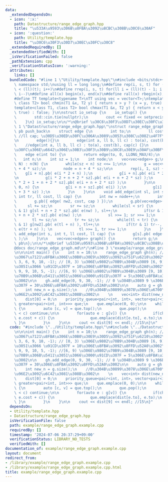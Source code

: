 ```yaml
---
data:
  _extendedDependsOn:
  - icon: ':x:'
    path: Datastructure/range_edge_graph.hpp
    title: "\u533A\u9593\u306B\u8FBA\u3092\u8CBC\u308B\u30C6\u30AF"
  - icon: ':question:'
    path: Utility/template.hpp
    title: "\u30C6\u30F3\u30D7\u30EC\u30FC\u30C8"
  _extendedRequiredBy: []
  _extendedVerifiedWith: []
  _isVerificationFailed: false
  _pathExtension: cpp
  _verificationStatusIcon: ':warning:'
  attributes:
    links: []
  bundledCode: "#line 1 \"Utility/template.hpp\"\n#include <bits/stdc++.h>\nusing\
    \ namespace std;\nusing ll = long long;\n#define rep(i, s, t) for (ll i = s; i\
    \ < (ll)(t); i++)\n#define rrep(i, s, t) for(ll i = (ll)(t) - 1; i >= (ll)(s);\
    \ i--)\n#define all(x) begin(x), end(x)\n#define rall(x) rbegin(x), rend(x)\n\n\
    #define TT template<typename T>\nTT using vec = vector<T>;\ntemplate<class T1,\
    \ class T2> bool chmin(T1 &x, T2 y) { return x > y ? (x = y, true) : false; }\n\
    template<class T1, class T2> bool chmax(T1 &x, T2 y) { return x < y ? (x = y,\
    \ true) : false; }\n\nstruct io_setup {\n    io_setup() {\n        ios::sync_with_stdio(false);\n\
    \        std::cin.tie(nullptr);\n        cout << fixed << setprecision(15);\n\
    \    }\n} io_setup;\n\n/*\n@brief \u30C6\u30F3\u30D7\u30EC\u30FC\u30C8\n*/\n#line\
    \ 1 \"Datastructure/range_edge_graph.hpp\"\nstruct range_edge_graph {\n    #define\
    \ pb push_back\n    struct edge {\n        int to;\n        ll cost;\n       \
    \ //ll cap; \u30D5\u30ED\u30FC\u306A\u3089\u3053\u308C\u3082\u4F7F\u3046\u3002\
    \n        edge(){}\n        edge(int a, ll b, ll c) : to(a), cost(b) {}\n    \
    \    //edge(int a, ll b, ll c) : to(a), cost(b), cap(c) {}\n        //\u30D5\u30ED\
    \u30FC\u306E\u6642\u306E\u30B3\u30F3\u30B9\u30C8\u30E9\u30AF\u30BF\n    };\n\n\
    \    edge e(int to) {\n        return edge(to, 0, LLONG_MAX/4);\n    }\n  \n \
    \   int n;\n    int sz = 1;\n    int node;\n    vec<vec<edge>> g;\n\n    range_edge_graph(int\
    \ N) : n(N) {\n        while(sz < n) sz <<= 1;\n\n        g = vec<vec<edge>>(n\
    \ + 4 * sz);\n        node = n + 4 * sz;\n\n        rep(i, 1, sz) {\n        \
    \    g[i + n].pb( e(i * 2 + n) );\n            g[i + n].pb( e(i * 2 + 1 + n) );\n\
    \n            g[i * 2 + n + 2 * sz].pb( e(i + n + 2 * sz) );\n            g[i\
    \ * 2 + 1 + n + 2 * sz].pb( e(i + n + 2 * sz) );\n        }\n\n        rep(i,\
    \ 0, n) {\n            g[i + n + sz].pb( e(i) );\n            g[i].pb( e(i + n\
    \ + 3 * sz) );\n        }\n    }\n\n    void add_edge(int sl, int sr, int tl,\
    \ int tr, ll cost, ll cap) {\n        int nw = node++;\n        int nw2 = node++;\n\
    \        g.pb({ edge( nw2, cost, cap ) });\n        g.pb(vec<edge>());\n\n   \
    \     sl += sz;\n        sr += sz;\n        while(sl < sr) {\n            if(sl\
    \ & 1) g[sl + n + 2 * sz].pb( e(nw) ), sl++;\n            if(sr & 1) sr--, g[sr\
    \ + n + 2 * sz].pb( e(nw) );\n            sl >>= 1; sr >>= 1;\n        }\n\n \
    \       tl += sz;\n        tr += sz;\n        while(tl < tr) {\n            if(tl\
    \ & 1) g[nw2].pb( e(tl + n) ), tl++;\n            if(tr & 1) tr--, g[nw2].pb(\
    \ e(tr + n) ); \n            tl >>= 1, tr >>= 1;\n        }\n    }\n\n    void\
    \ add_edge(int s, int t, ll cost, ll cap) {\n        g[s].pb( edge(t, cost, cap)\
    \ );\n    }\n\n    vec<vec<edge>> graph() {\n        return g;\n    }\n\n    #undef\
    \ pb\n};\n\n/*\n@brief \u533A\u9593\u306B\u8FBA\u3092\u8CBC\u308B\u30C6\u30AF\n\
    @docs doc/range_edge_graph.md\n*/\n#line 3 \"example/range_edge_graph.example.cpp\"\
    \n\n\nint main() {\n    int n = 10;\n    range_edge_graph gh(n); //n\u9802\u70B9\
    \u3067\u7121\u8FBA\u306E\u30B0\u30E9\u30D5\u3092\u751F\u6210\u3002\n\n    gh.add_edge(0,\
    \ 3, 6, 9, 10, -1); // [0, 3) \u306E\u9802\u70B9\u304B\u3089 [6, 9) \u306B\u5411\
    \u3051\u3066 \u91CD\u307F = 10\u306E\u8FBA\u3092\u8FFD\u52A0\u3002\n\n    gh.add_edge(6,\
    \ 9, 9, 10, 5, -1); //[6, 9) \u306E\u9802\u70B9\u304B\u3089 [9, 10) \u306E\u9802\
    \u70B9\u306B\u5411\u3051\u3066\u3000\u91CD\u307F = 5\u306E\u8FBA\u3092\u8FFD\u52A0\
    \u3002\n\n    gh.add_edge(0, 9, 30, -1); // 0 \u304B\u3089 9 \u306B\u3000\u91CD\
    \u307F = 30\u306E\u8FBA\u3092\u8FFD\u52A0\u3002\n\n    auto g = gh.graph();\n\
    \    int new_n = g.size();\n    //0\u304B\u30899\u3078\u306E\u6700\u77ED\u8DDD\
    \u96E2\u3092\u6C42\u3081\u308B\u3002\n    \n    vec<int> dist(new_n, 100000);\n\
    \    dist[0] = 0;\n    priority_queue<pair<int, int>, vector<pair<int, int>>,\
    \ greater<pair<int, int>>> que;\n    que.emplace(0, 0);\n\n    while(!que.empty())\
    \ {\n        auto [c, v] = que.top();\n        que.pop();\n        if(dist[v]\
    \ < c) continue;\n\n        for(auto e : g[v]) {\n            if(chmin(dist[e.to],\
    \ e.cost + c)) {\n                que.emplace(dist[e.to], e.to);\n           \
    \ }\n        }\n    }\n\n    cout << dist[9] << endl; //15\n}\n"
  code: "#include \"../Utility/template.hpp\"\n#include \"../Datastructure/range_edge_graph.hpp\"\
    \n\n\nint main() {\n    int n = 10;\n    range_edge_graph gh(n); //n\u9802\u70B9\
    \u3067\u7121\u8FBA\u306E\u30B0\u30E9\u30D5\u3092\u751F\u6210\u3002\n\n    gh.add_edge(0,\
    \ 3, 6, 9, 10, -1); // [0, 3) \u306E\u9802\u70B9\u304B\u3089 [6, 9) \u306B\u5411\
    \u3051\u3066 \u91CD\u307F = 10\u306E\u8FBA\u3092\u8FFD\u52A0\u3002\n\n    gh.add_edge(6,\
    \ 9, 9, 10, 5, -1); //[6, 9) \u306E\u9802\u70B9\u304B\u3089 [9, 10) \u306E\u9802\
    \u70B9\u306B\u5411\u3051\u3066\u3000\u91CD\u307F = 5\u306E\u8FBA\u3092\u8FFD\u52A0\
    \u3002\n\n    gh.add_edge(0, 9, 30, -1); // 0 \u304B\u3089 9 \u306B\u3000\u91CD\
    \u307F = 30\u306E\u8FBA\u3092\u8FFD\u52A0\u3002\n\n    auto g = gh.graph();\n\
    \    int new_n = g.size();\n    //0\u304B\u30899\u3078\u306E\u6700\u77ED\u8DDD\
    \u96E2\u3092\u6C42\u3081\u308B\u3002\n    \n    vec<int> dist(new_n, 100000);\n\
    \    dist[0] = 0;\n    priority_queue<pair<int, int>, vector<pair<int, int>>,\
    \ greater<pair<int, int>>> que;\n    que.emplace(0, 0);\n\n    while(!que.empty())\
    \ {\n        auto [c, v] = que.top();\n        que.pop();\n        if(dist[v]\
    \ < c) continue;\n\n        for(auto e : g[v]) {\n            if(chmin(dist[e.to],\
    \ e.cost + c)) {\n                que.emplace(dist[e.to], e.to);\n           \
    \ }\n        }\n    }\n\n    cout << dist[9] << endl; //15\n}"
  dependsOn:
  - Utility/template.hpp
  - Datastructure/range_edge_graph.hpp
  isVerificationFile: false
  path: example/range_edge_graph.example.cpp
  requiredBy: []
  timestamp: '2024-07-06 20:37:29+09:00'
  verificationStatus: LIBRARY_NO_TESTS
  verifiedWith: []
documentation_of: example/range_edge_graph.example.cpp
layout: document
redirect_from:
- /library/example/range_edge_graph.example.cpp
- /library/example/range_edge_graph.example.cpp.html
title: example/range_edge_graph.example.cpp
---
```

